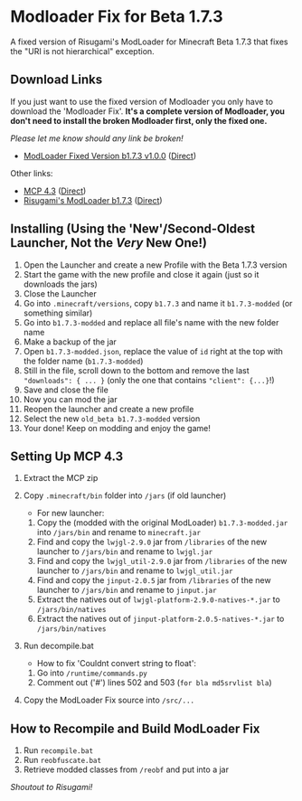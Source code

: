 # Modloader Fix for Beta 1.7.3 #

A fixed version of Risugami's ModLoader for Minecraft Beta 1.7.3 that fixes the "URI is not hierarchical" exception.


## Download Links ###
If you just want to use the fixed version of Modloader you only have to download the 'Modloader Fix'. **It's a complete version of Modloader, you don't need to install the broken Modloader first, only the fixed one.**

_Please let me know should any link be broken!_
* [ModLoader Fixed Version b1.7.3 v1.0.0](https://github.com/coffeenotfound/ModloaderFix-b1.7.3/releases) ([Direct](https://github.com/coffeenotfound/ModloaderFix-b1.7.3/releases/download/v1.0.0/ModLoader.Fix.b1.7.3-1.0.0.jar))

Other links:
* [MCP 4.3](http://minecraft.gamepedia.com/Programs_and_editors/Mod_Coder_Pack) ([Direct](http://www.mediafire.com/file/03d94f13c9ulj5a/mcp43.zip))
* [Risugami's ModLoader b1.7.3](https://github.com/coffeenotfound/ModloaderFix-b1.7.3/releases) ([Direct](https://github.com/coffeenotfound/ModloaderFix-b1.7.3/raw/master/jars/ModLoader%20b1.7.3%20Original.zip))


## Installing (Using the 'New'/Second-Oldest Launcher, Not the _Very_ New One!) ##

1. Open the Launcher and create a new Profile with the Beta 1.7.3 version
2. Start the game with the new profile and close it again (just so it downloads the jars)
3. Close the Launcher
4. Go into `.minecraft/versions`, copy `b1.7.3` and name it `b1.7.3-modded` (or something similar)
5. Go into `b1.7.3-modded` and replace all file's name with the new folder name
6. Make a backup of the jar
7. Open `b1.7.3-modded.json`, replace the value of `id` right at the top with the folder name (`b1.7.3-modded`)
8. Still in the file, scroll down to the bottom and remove the last `"downloads": { ... }` (only the one that contains `"client": {...}`!)
9. Save and close the file
10. Now you can mod the jar
11. Reopen the launcher and create a new profile
12. Select the new `old_beta b1.7.3-modded` version
13. Your done! Keep on modding and enjoy the game!

## Setting Up MCP 4.3 ##

1. Extract the MCP zip
2. Copy `.minecraft/bin` folder into `/jars` (if old launcher)
    * For new launcher:
    1. Copy the (modded with the original ModLoader) `b1.7.3-modded.jar` into `/jars/bin` and rename to `minecraft.jar`
    2. Find and copy the `lwjgl-2.9.0` jar from `/libraries` of the new launcher to `/jars/bin` and rename to `lwjgl.jar`
    3. Find and copy the `lwjgl_util-2.9.0` jar from `/libraries` of the new launcher to `/jars/bin` and rename to `lwjgl_util.jar`
    4. Find and copy the `jinput-2.0.5` jar from `/libraries` of the new launcher to `/jars/bin` and rename to `jinput.jar`
    5. Extract the natives out of `lwjgl-platform-2.9.0-natives-*.jar` to `/jars/bin/natives`
    6. Extract the natives out of `jinput-platform-2.0.5-natives-*.jar` to `/jars/bin/natives`

3. Run decompile.bat
    * How to fix 'Couldnt convert string to float':
    1. Go into `/runtime/commands.py`
    2. Comment out ('#') lines 502 and 503 (`for bla md5srvlist bla`)

4. Copy the ModLoader Fix source into `/src/...`

## How to Recompile and Build ModLoader Fix ##

1. Run `recompile.bat`
2. Run `reobfuscate.bat`
3. Retrieve modded classes from `/reobf` and put into a jar

_Shoutout to Risugami!_
